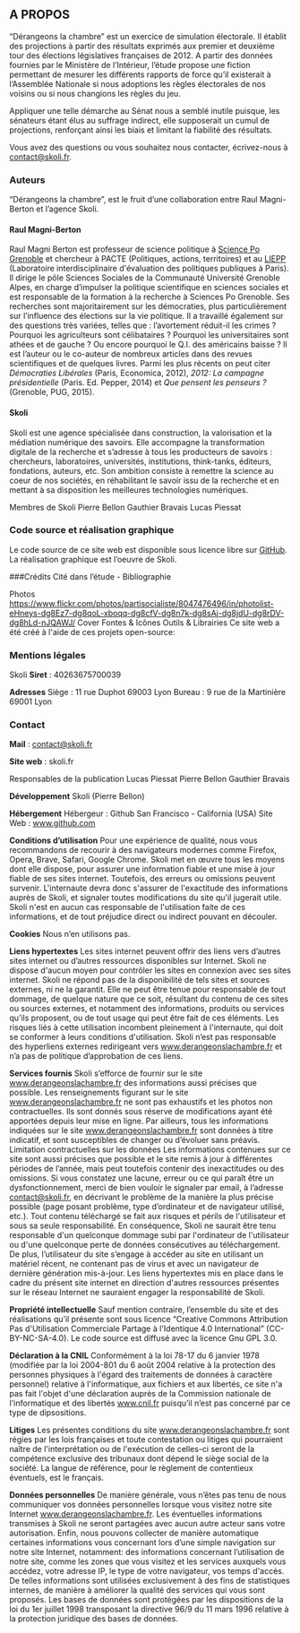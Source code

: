 ## A PROPOS

“Dérangeons la chambre” est un exercice de simulation électorale. Il établit des projections à partir des résultats exprimés aux premier et deuxième tour des élections législatives françaises de 2012. A partir des données fournies par le Ministère de l’Intérieur, l’étude propose une fiction permettant de mesurer les différents rapports de force qu’il existerait à l’Assemblée Nationale si nous adoptions les règles électorales de nos voisins ou si nous changions les règles du jeu.  

Appliquer une telle démarche au Sénat nous a semblé inutile puisque, les sénateurs étant élus au suffrage indirect, elle supposerait un cumul de projections, renforçant ainsi les biais et limitant la fiabilité des résultats.

Vous avez des questions ou vous souhaitez nous contacter, écrivez-nous à [contact@skoli.fr](mailto:contact@skoli.fr).

### Auteurs
“Dérangeons la chambre”, est le fruit d’une collaboration entre Raul Magni-Berton et l’agence Skoli.

#### Raul Magni-Berton
Raul Magni Berton est professeur de science politique à [Science Po Grenoble](http://www.sciencespo-grenoble.fr/membres/magni-berton-raul/) et chercheur à PACTE (Politiques, actions, territoires) et au [LIEPP](http://www.sciencespo.fr/liepp/fr/users/raulmagni-berton) (Laboratoire interdisciplinaire d'évaluation des politiques publiques à Paris). Il dirige le pôle Sciences Sociales de la  Communauté Université Grenoble Alpes, en charge d’impulser la politique scientifique en  sciences sociales et est responsable de la formation à la recherche à Sciences Po Grenoble.
Ses recherches sont majoritairement sur les démocraties, plus particulièrement sur l’influence des élections sur la vie politique. Il a travaillé également sur des questions très variées, telles que : l’avortement réduit-il les crimes ? Pourquoi les agriculteurs sont célibataires ? Pourquoi les universitaires sont athées et de gauche ? Ou encore pourquoi le Q.I. des américains baisse ? Il est l’auteur ou le co-auteur de nombreux articles dans des revues scientifiques et de quelques livres. Parmi les plus récents on peut citer *Démocraties Libérales* (Paris, Economica, 2012), *2012: La campagne présidentielle* (Paris. Ed. Pepper, 2014) et *Que pensent les penseurs ?* (Grenoble, PUG, 2015).

#### Skoli
Skoli est une agence spécialisée dans construction, la valorisation et la médiation numérique des savoirs. Elle accompagne la transformation digitale de la recherche et s’adresse à tous les producteurs de savoirs : chercheurs, laboratoires, universités, institutions, think-tanks, éditeurs, fondations, auteurs, etc. Son ambition consiste à remettre la science au coeur de nos sociétés, en réhabilitant le savoir issu de la recherche et en mettant à sa disposition les meilleures technologies numériques.

Membres de Skoli
Pierre Bellon
Gauthier Bravais
Lucas Piessat


### Code source et réalisation graphique
Le code source de ce site web est disponible sous licence libre sur [GitHub](https://github.com/Skoli-Code/DerangeonsLaChambre).
La réalisation graphique est l’oeuvre de Skoli.


###Crédits
Cité dans l’étude - Bibliographie

Photos
https://www.flickr.com/photos/partisocialiste/8047476496/in/photolist-eHneys-dg8Ez7-dg8qoL-xboqq-dg8cfV-dg8n7k-dg8sAj-dg8jdU-dg8rDV-dg8hLd-nJQAWJ/
Cover
Fontes & Icônes
Outils & Librairies
Ce site web a été créé à l'aide de ces projets open-source:


### Mentions légales
Skoli
**Siret** : 40263675700039

**Adresses**
Siège : 11 rue Duphot 69003 Lyon
Bureau : 9 rue de la Martinière 69001 Lyon

### Contact
**Mail** : contact@skoli.fr

**Site web** : skoli.fr

Responsables de la publication
Lucas Piessat
Pierre Bellon
Gauthier Bravais

**Développement** Skoli (Pierre Bellon)

**Hébergement**
Hébergeur : Github San Francisco - California (USA)
Site Web : www.github.com

**Conditions d’utilisation**
Pour une expérience de qualité, nous vous recommandons de recourir à des navigateurs modernes comme Firefox, Opera, Brave, Safari, Google Chrome. Skoli met en œuvre tous les moyens dont elle dispose, pour assurer une information fiable et une mise à jour fiable de ses sites internet. Toutefois, des erreurs ou omissions peuvent survenir. L'internaute devra donc s'assurer de l'exactitude des informations auprès de Skoli, et signaler toutes modifications du site qu'il jugerait utile. Skoli n'est en aucun cas responsable de l'utilisation faite de ces informations, et de tout préjudice direct ou indirect pouvant en découler.

**Cookies**
Nous n’en utilisons pas.

**Liens hypertextes**
Les sites internet peuvent offrir des liens vers d’autres sites internet ou d’autres ressources disponibles sur Internet. Skoli ne dispose d'aucun moyen pour contrôler les sites en connexion avec ses sites internet.
Skoli ne répond pas de la disponibilité de tels sites et sources externes, ni ne la garantit. Elle ne peut être tenue pour responsable de tout dommage, de quelque nature que ce soit, résultant du contenu de ces sites ou sources externes, et notamment des informations, produits ou services qu’ils proposent, ou de tout usage qui peut être fait de ces éléments. Les risques liés à cette utilisation incombent pleinement à l'internaute, qui doit se conformer à leurs conditions d'utilisation.
Skoli n’est pas responsable des hyperliens externes redirigeant vers www.derangeonslachambre.fr et n’a pas de politique d’approbation de ces liens.

**Services fournis**
Skoli s’efforce de fournir sur le site www.derangeonslachambre.fr des informations aussi précises que possible. Les renseignements figurant sur le site www.derangeonslachambre.fr ne sont pas exhaustifs et les photos non contractuelles. Ils sont donnés sous réserve de modifications ayant été apportées depuis leur mise en ligne. Par ailleurs, tous les informations indiquées sur le site www.derangeonslachambre.fr sont données à titre indicatif, et sont susceptibles de changer ou d’évoluer sans préavis.
Limitation contractuelles sur les données
Les informations contenues sur ce site sont aussi précises que possible et le site remis à jour à différentes périodes de l’année, mais peut toutefois contenir des inexactitudes ou des omissions. Si vous constatez une lacune, erreur ou ce qui paraît être un dysfonctionnement, merci de bien vouloir le signaler par email, à l’adresse contact@skoli.fr, en décrivant le problème de la manière la plus précise possible (page posant problème, type d’ordinateur et de navigateur utilisé, etc.). Tout contenu téléchargé se fait aux risques et périls de l'utilisateur et sous sa seule responsabilité. En conséquence, Skoli ne saurait être tenu responsable d'un quelconque dommage subi par l'ordinateur de l'utilisateur ou d'une quelconque perte de données consécutives au téléchargement. De plus, l’utilisateur du site s’engage à accéder au site en utilisant un matériel récent, ne contenant pas de virus et avec un navigateur de dernière génération mis-à-jour. Les liens hypertextes mis en place dans le cadre du présent site internet en direction d'autres ressources présentes sur le réseau Internet ne sauraient engager la responsabilité de Skoli.

**Propriété intellectuelle**
Sauf mention contraire, l’ensemble du site et des réalisations qu’il présente sont sous licence “Creative Commons Attribution Pas d'Utilisation Commerciale Partage à l'Identique 4.0 International” (CC-BY-NC-SA-4.0). Le code source est diffusé avec la licence Gnu GPL 3.0.

**Déclaration à la CNIL**
Conformément à la loi 78-17 du 6 janvier 1978 (modifiée par la loi 2004-801 du 6 août 2004 relative à la protection des personnes physiques à l'égard des traitements de données à caractère personnel) relative à l'informatique, aux fichiers et aux libertés, ce site n'a pas fait l'objet d'une déclaration auprès de la Commission nationale de l'informatique et des libertés www.cnil.fr puisqu’il n’est pas concerné par ce type de dipsositions.

**Litiges**
Les présentes conditions du site www.derangeonslachambre.fr sont régies par les lois françaises et toute contestation ou litiges qui pourraient naître de l'interprétation ou de l'exécution de celles-ci seront de la compétence exclusive des tribunaux dont dépend le siège social de la société. La langue de référence, pour le règlement de contentieux éventuels, est le français.

**Données personnelles**
De manière générale, vous n’êtes pas tenu de nous communiquer vos données personnelles lorsque vous visitez notre site Internet www.derangeonslachambre.fr. Les éventuelles informations transmises à Skoli ne seront partagées avec aucun autre acteur sans votre autorisation. Enfin, nous pouvons collecter de manière automatique certaines informations vous concernant lors d’une simple navigation sur notre site Internet, notamment: des informations concernant l’utilisation de notre site, comme les zones que vous visitez et les services auxquels vous accédez, votre adresse IP, le type de votre navigateur, vos temps d'accès. De telles informations sont utilisées exclusivement à des fins de statistiques internes, de manière à améliorer la qualité des services qui vous sont proposés. Les bases de données sont protégées par les dispositions de la loi du 1er juillet 1998 transposant la directive 96/9 du 11 mars 1996 relative à la protection juridique des bases de données.
